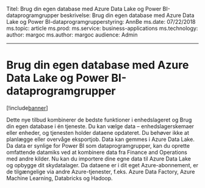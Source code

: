 Titel: Brug din egen database med Azure Data Lake og Power BI-dataprogramgrupper beskrivelse: Brug din egen database med Azure Data Lake og Power BI-dataprogramgrupperstyring: AnnBe ms.date: 07/22/2018 ms.topic: article ms.prod: ms.service: business-applications ms.technology: author: margoc ms.author: margoc audience: Admin

---
#  <a name="bring-your-own-database-using-azure-data-lake-and-power-bi-data-pools"></a>Brug din egen database med Azure Data Lake og Power BI-dataprogramgrupper

[!include[banner](../../includes/banner.md)]

Dette nye tilbud kombinerer de bedste funktioner i enhedslageret og Brug din egen database i én tjeneste. Du kan vælge data – enhedslagerskemaer eller enheder, og tjenesten holder dataene opdateret. Du behøver ikke at planlægge eller overvåge eksportjob. Data kan gemmes i Azure Data Lake. Da data er synlige for Power BI som dataprogramgrupper, kan du oprette omfattende datamiks ved at kombinere data fra Finance and Operations med andre kilder. Nu kan du importere dine egne data til Azure Data Lake og opbygge dit skydatalager. Da dataene er i dit eget Azure-abonnement, er de tilgængelige via andre Azure-tjenester, f.eks. Azure Data Factory, Azure Machine Learning, Databricks og Hadoop.

